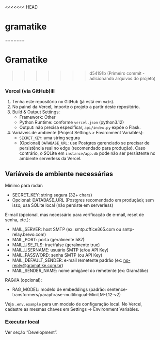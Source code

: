 <<<<<<< HEAD
# gramatike
=======
# Gramatike

>>>>>>> d54191b (Primeiro commit - adicionando arquivos do projeto)
### Vercel (via GitHub)lll
1. Tenha este repositório no GitHub (já está em `main`).
2. No painel da Vercel, importe o projeto a partir deste repositório.
3. Build & Output Settings:
	- Framework: Other
	- Python Runtime: conforme `vercel.json` (python3.12)
	- Output: não precisa especificar, `api/index.py` expõe o Flask.
4. Variáveis de ambiente (Project Settings > Environment Variables):
	- `SECRET_KEY`: uma string segura
	- (Opcional) `DATABASE_URL`: use Postgres gerenciado se precisar de persistência real no edge (recomendado para produção). Caso contrário, o SQLite em `instance/app.db` pode não ser persistente no ambiente serverless da Vercel.

## Variáveis de ambiente necessárias

Mínimo para rodar:

- SECRET_KEY: string segura (32+ chars)
- Opcional: DATABASE_URL (Postgres recomendado em produção); sem isso, usa SQLite local (não persiste em serverless)

E-mail (opcional, mas necessário para verificação de e-mail, reset de senha, etc.):

- MAIL_SERVER: host SMTP (ex: smtp.office365.com ou smtp-relay.brevo.com)
- MAIL_PORT: porta (geralmente 587)
- MAIL_USE_TLS: true/false (geralmente true)
- MAIL_USERNAME: usuário SMTP (e/ou API Key)
- MAIL_PASSWORD: senha SMTP (ou API Key)
- MAIL_DEFAULT_SENDER: e-mail remetente padrão (ex: no-reply@gramatike.com.br)
- MAIL_SENDER_NAME: nome amigável do remetente (ex: Gramátike)

RAG/IA (opcional):

- RAG_MODEL: modelo de embeddings (padrão: sentence-transformers/paraphrase-multilingual-MiniLM-L12-v2)

Veja `.env.example` para um modelo de configuração local. No Vercel, cadastre as mesmas chaves em Settings → Environment Variables.

### Executar local
Ver seção “Development”.
